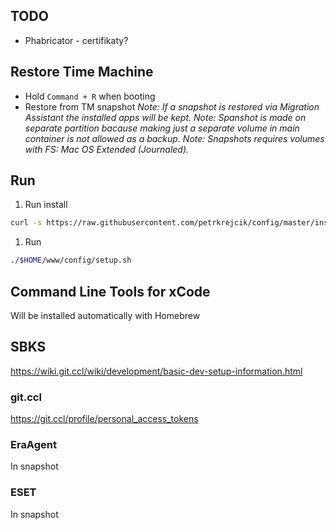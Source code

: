 ## TODO
- Phabricator - certifikaty?

## Restore Time Machine
- Hold `Command + R` when booting
- Restore from TM snapshot
_Note: If a snapshot is restored via Migration Assistant the installed apps will be kept._
_Note: Spanshot is made on separate partition bacause making just a separate volume in main container is not allowed as a backup._
_Note: Snapshots requires volumes with FS: Mac OS Extended (Journaled)._

## Run
1. Run install
```sh
curl -s https://raw.githubusercontent.com/petrkrejcik/config/master/install.sh | bash
```
1. Run
```sh
./$HOME/www/config/setup.sh
```

## Command Line Tools for xCode
Will be installed automatically with Homebrew

## SBKS
https://wiki.git.ccl/wiki/development/basic-dev-setup-information.html
### git.ccl
https://git.ccl/profile/personal_access_tokens

### EraAgent
In snapshot

### ESET
In snapshot
